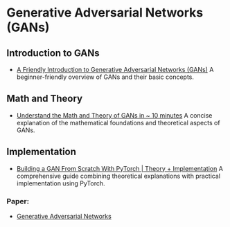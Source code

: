 # Generative Adversarial Networks (GANs)

## Introduction to GANs
- [A Friendly Introduction to Generative Adversarial Networks (GANs)](https://www.youtube.com/watch?v=8L11aMN5KY8)
  A beginner-friendly overview of GANs and their basic concepts.

## Math and Theory
- [Understand the Math and Theory of GANs in ~ 10 minutes](https://www.youtube.com/watch?v=J1aG12dLo4I)
  A concise explanation of the mathematical foundations and theoretical aspects of GANs.

## Implementation
- [Building a GAN From Scratch With PyTorch | Theory + Implementation](https://www.youtube.com/watch?v=_pIMdDWK5sc)
  A comprehensive guide combining theoretical explanations with practical implementation using PyTorch.


### Paper: 
- [Generative Adversarial Networks](https://arxiv.org/abs/1406.2661)
